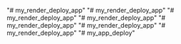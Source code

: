 "# my_render_deploy_app" 
"# my_render_deploy_app" 
"# my_render_deploy_app" 
"# my_render_deploy_app" 
"# my_render_deploy_app" 
"# my_render_deploy_app" 
"# my_render_deploy_app" 
"# my_app_deploy" 
